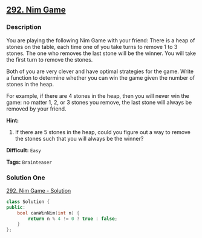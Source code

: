 ## [292. Nim Game](https://leetcode.com/problems/nim-game/#/description)

### Description

You are playing the following Nim Game with your friend: There is a heap of stones on the table, each time one of you take turns to remove 1 to 3 stones. The one who removes the last stone will be the winner. You will take the first turn to remove the stones.

Both of you are very clever and have optimal strategies for the game. Write a function to determine whether you can win the game given the number of stones in the heap.

For example, if there are 4 stones in the heap, then you will never win the game: no matter 1, 2, or 3 stones you remove, the last stone will always be removed by your friend.

**Hint:**

1. If there are 5 stones in the heap, could you figure out a way to remove the stones such that you will always be the winner?

**Difficult:** `Easy`

**Tags:** `Brainteaser`

### Solution One

[292. Nim Game - Solution](https://leetcode.com/problems/nim-game/#/solution)

```c++
class Solution {
public:
    bool canWinNim(int n) {
        return n % 4 != 0 ? true : false;
    }
};
```

